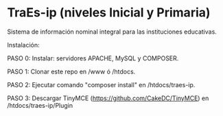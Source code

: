 # TraEs-ip (niveles Inicial y Primaria)

Sistema de información nominal integral para las instituciones educativas.

Instalación:

PASO 0: Instalar: servidores APACHE, MySQL y COMPOSER.


PASO 1: Clonar este repo en /www ó /htdocs.


PASO 2: Ejecutar comando "composer install" en /htdocs/traes-ip.


PASO 3: Descargar TinyMCE (https://github.com/CakeDC/TinyMCE) en /htdocs/traes-ip/Plugin  
